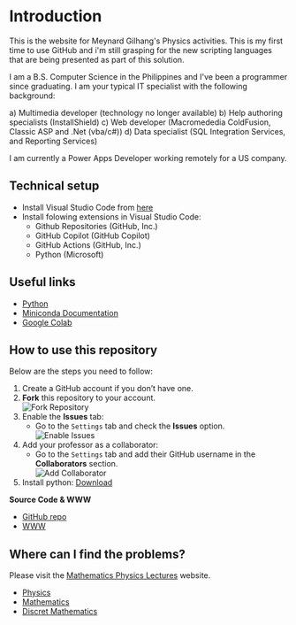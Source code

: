 # Introduction
This is the website for Meynard Gilhang's Physics activities.  This is my first time to use GitHub and i'm still grasping for the new scripting languages that are being presented as part of this solution.

I am a B.S. Computer Science in the Philippines and I've been a programmer since graduating.  I am your typical IT specialist with the following background:

  a) Multimedia developer (technology no longer available)
  b) Help authoring specialists (InstallShield)
  c) Web developer (Macromededia ColdFusion, Classic ASP and .Net (vba/c#))
  d) Data specialist (SQL Integration Services, and Reporting Services)

I am currently a Power Apps Developer working remotely for a US company.




## Technical setup

* Install Visual Studio Code from [here](https://code.visualstudio.com/)
* Install folowing extensions in Visual Studio Code:
    * Github Repositories (GitHub, Inc.)
    * GitHub Copilot (GitHub Copilot)
    * GitHub Actions (GitHub, Inc.)
    * Python (Microsoft)

## Useful links

* [Python](https://www.python.org/)
* [Miniconda Documentation](https://docs.anaconda.com/miniconda/)
* [Google Colab](https://colab.research.google.com/)



## How to use this repository

Below are the steps you need to follow:

1. Create a GitHub account if you don’t have one.
2. **Fork** this repository to your account.  
   ![Fork Repository](docs/_pics/fork.png)
3. Enable the **Issues** tab:
    - Go to the `Settings` tab and check the **Issues** option.  
      ![Enable Issues](docs/_pics/issues.png)
4. Add your professor as a collaborator:
    - Go to the `Settings` tab and add their GitHub username in the **Collaborators** section.  
      ![Add Collaborator](docs/_pics/collaborators.png)
5. Install python: [Download](https://www.python.org/downloads/)

**Source Code & WWW**

- [GitHub repo](https://github.com/dchorazkiewicz/solutions_repo)
- [WWW](https://dchorazkiewicz.github.io/solutions_repo/)

## Where can I find the problems?

Please visit the [Mathematics Physics Lectures](https://dchorazkiewicz.github.io/Mathematics_Physics_Lectures/) website.

* [Physics](https://dchorazkiewicz.github.io/Mathematics_Physics_Lectures/Physics/Exercises_for_Students/exercises_dch/)
* [Mathematics](https://dchorazkiewicz.github.io/Mathematics_Physics_Lectures/Mathematics/Exercises/)
* [Discret Mathematics](https://dchorazkiewicz.github.io/Mathematics_Physics_Lectures/Discrete_Mathematics/Exercises/)

